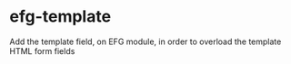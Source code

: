 # efg-template
Add the template field, on EFG module, in order to overload the template HTML form fields
